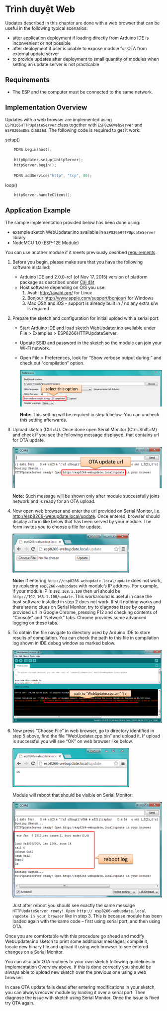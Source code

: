 # Trình duyệt Web

Updates described in this chapter are done with a web browser that can be useful in the following typical scenarios:

- after application deployment if loading directly from Arduino IDE is inconvenient or not possible
- after deployment if user is unable to expose module for OTA from external update server
- to provide updates after deployment to small quantity of modules when setting an update server is not practicable


## Requirements

- The ESP and the computer must be connected to the same network.


## Implementation Overview

Updates with a web browser are implemented using ``` ESP8266HTTPUpdateServer ``` class together with ``` ESP8266WebServer ``` and ``` ESP8266mDNS ``` classes. The following code is required to get it work:

setup()

```cpp
    MDNS.begin(host);

    httpUpdater.setup(&httpServer);
    httpServer.begin();

    MDNS.addService("http", "tcp", 80);
```

loop()

```cpp
    httpServer.handleClient();
```


## Application Example

The sample implementation provided below has been done using:

- example sketch WebUpdater.ino available in ``` ESP8266HTTPUpdateServer ``` library
- NodeMCU 1.0 (ESP-12E Module)

You can use another module if it meets previously desribed [requirements](arduino-fota.md#yeu-cau-co-ban).


1. Before you begin, please make sure that you have the following software installed:
    - Arduino IDE and 2.0.0-rc1 (of Nov 17, 2015) version of platform package as described under [Cài đặt](../basic/install.md)
    - Host software depending on O/S you use:
        1. Avahi http://avahi.org/ for Linux
        2. Bonjour http://www.apple.com/support/bonjour/ for Windows
        3. Mac OSX and iOS - support is already built in / no any extra s/w is required

2. Prepare the sketch and configuration for initial upload with a serial port.
    - Start Arduino IDE and load sketch WebUpdater.ino available under File > Examples > ESP8266HTTPUpdateServer.
    - Update SSID and password in the sketch so the module can join your Wi-Fi network.
    - Open File > Preferences, look for “Show verbose output during:” and check out “compilation” option.

        ![Preferences - enabling verbose output during compilation](../images/ota-web-show-verbose-compilation.png)

        **Note:** This setting will be required in step 5 below. You can uncheck this setting afterwards.

3. Upload sketch (Ctrl+U). Once done open Serial Monitor (Ctrl+Shift+M) and check if you see the following message displayed, that contains url for OTA update.

    ![Serial Monitor - after first load using serial](../images/ota-web-serial-monitor-ready.png)

    **Note:** Such message will be shown only after module successfully joins network and is ready for an OTA upload.

4. Now open web browser and enter the url provided on Serial Monitor, i.e. http://esp8266-webupdate.local/update. Once entered, browser should display a form like below that has been served by your module. The form invites you to choose a file for update.

    ![OTA update form in web browser](../images/ota-web-browser-form.png)
    
    **Note:** If entering ``` http://esp8266-webupdate.local/update ``` does not work, try replacing ``` esp8266-webupdate ``` with module’s IP address. For example, if your module IP is ``` 192.168.1.100 ``` then url should be ``` http://192.168.1.100/update ```. This workaround is useful in case the host software installed in step 2 does not work. If still nothing works and there are no clues on Serial Monitor, try to diagnose issue by opening provided url in Google Chrome, pressing F12 and checking contents of “Console” and “Network” tabs. Chrome provides some advanced logging on these tabs.

5. To obtain the file navigate to directory used by Arduino IDE to store results of compilation. You can check the path to this file in compilation log shown in IDE debug window as marked below.

    ![Compilation complete - path to binary file](../images/ota-web-path-to-binary.png)

6. Now press “Choose File” in web browser, go to directory identified in step 5 above, find the file “WebUpdater.cpp.bin” and upload it. If upload is successful you will see “OK” on web browser like below.

    ![OTA update complete](../images/ota-web-browser-form-ok.png)

    Module will reboot that should be visible on Serial Monitor:

    ![Serial Monitor - after OTA update](../images/ota-web-serial-monitor-reboot.png)
    
    Just after reboot you should see exactly the same message ``` HTTPUpdateServer ready! Open http:// esp8266-webupdate.local /update in your browser``` like in step 3. This is because module has been loaded again with the same code – first using serial port, and then using OTA.

Once you are comfortable with this procedure go ahead and modify WebUpdater.ino sketch to print some additional messages, compile it, locate new binary file and upload it using web browser to see entered changes on a Serial Monitor.

You can also add OTA routines to your own sketch following guidelines in [Implementation Overview](#implementation-overview) above. If this is done correctly you should be always able to upload new sketch over the previous one using a web browser.

In case OTA update fails dead after entering modifications in your sketch, you can always recover module by loading it over a serial port. Then diagnose the issue with sketch using Serial Monitor. Once the issue is fixed try OTA again.

